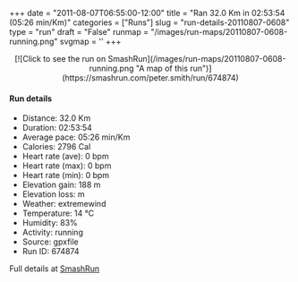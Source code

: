 +++
date = "2011-08-07T06:55:00-12:00"
title = "Ran 32.0 Km in 02:53:54 (05:26 min/Km)"
categories = ["Runs"]
slug = "run-details-20110807-0608"
type = "run"
draft = "False"
runmap = "/images/run-maps/20110807-0608-running.png"
svgmap = '<polyline points="44 48, 45 44, 41 43, 37 45, 29 51, 22 53, 20 52, 20 50, 18 48, 15 48, 12 49, 7 48, 5 44, 0 39, 2 38, 6 37, 13 34, 13 34, 17 30, 23 30, 22 23, 23 21, 25 20, 26 20, 26 23, 26 24, 29 25, 30 27, 32 27, 36 29, 37 29, 36 28, 38 28, 38 26, 40 27, 40 27, 42 27, 41 29, 42 30, 43 30, 44 28, 48 28, 48 27, 49 27, 67 33, 77 33, 84 38, 88 39, 92 38, 93 40, 94 40, 96 40, 97 42, 97 44, 100 47, 98 49, 96 50, 94 53, 93 55, 92 58, 92 59, 90 61, 90 62, 91 65, 89 69, 88 74, 84 77, 80 78, 77 80, 59 81, 55 80, 50 79, 16 71, 8 63, 8 61, 8 56, 16 55, 26 55, 29 55, 31 54, 36 50">'
+++



<!--more-->

<center>
[![Click to see the run on SmashRun](/images/run-maps/20110807-0608-running.png "A map of this run")](https://smashrun.com/peter.smith/run/674874)
</center>

#### Run details

* Distance: 32.0 Km
* Duration: 02:53:54
* Average pace: 05:26 min/Km
* Calories: 2796 Cal
* Heart rate (ave): 0 bpm
* Heart rate (max): 0 bpm
* Heart rate (min): 0 bpm
* Elevation gain: 188 m
* Elevation loss:  m
* Weather: extremewind
* Temperature: 14 &deg;C
* Humidity: 83%
* Activity: running
* Source: gpxfile
* Run ID: 674874

Full details at [SmashRun](https://smashrun.com/peter.smith/run/674874)